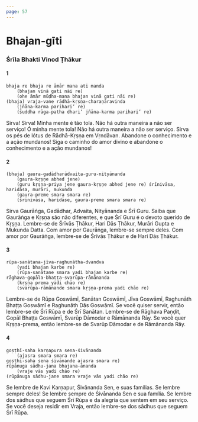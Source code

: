 ```yaml
---
page: 57
---
```


# Bhajan-gīti

### Śrīla Bhakti Vinod Ṭhākur

#### 1

    bhaja re bhaja re āmār mana ati manda
        (bhajan vinā gati nāi re)
        (ohe āmār mūḍha-mana bhajan vinā gati nāi re)
    (bhaja) vraja-vane rādhā-kṛṣṇa-charaṇāravinda
        (jñāna-karma parihari’ re)
        (śuddha rāga-patha dhari’ jñāna-karma parihari’ re)

Sirva! Sirva! Minha mente é tão tola. Não há outra maneira a não ser serviço! Ó minha mente tola! Não há outra maneira a não ser serviço. Sirva os pés de lótus de Rādhā–Kṛṣṇa em Vṛndāvan. Abandone o conhecimento e a ação mundanos! Siga o caminho do amor divino e abandone o conhecimento e a ação mundanos!

#### 2

    (bhaja) gaura-gadādharādvaita-guru-nityānanda
        (gaura-kṛṣṇe abhed jene)
        (guru kṛṣṇa-priya jene gaura-kṛṣṇe abhed jene re) śrīnivāsa, haridāsa, murāri, mukunda
        (gaura-preme smara smara re)
        (śrīnivāsa, haridāse, gaura-preme smara smara re)

Sirva Gaurāṅga, Gadādhar, Advaita, Nityānanda e Śrī Guru. Saiba que Gaurāṅga e Kṛṣṇa são não diferentes, e que Śrī Guru é o devoto querido de Kṛṣṇa. Lembre-se de Śrīvās Ṭhākur, Hari Dās Ṭhākur, Murāri Gupta e Mukunda Datta. Com amor por Gaurāṅga, lembre-se sempre deles. Com amor por Gaurāṅga, lembre-se de Śrīvās Ṭhākur e de Hari Dās Ṭhākur.

#### 3

    rūpa-sanātana-jīva-raghunātha-dvandva
        (yadi bhajan karbe re)
        (rūpa-sanātane smara yadi bhajan karbe re)
    rāghava-gopāla-bhaṭṭa-svarūpa-rāmānanda
        (kṛṣṇa prema yadi chāo re)
        (svarūpa-rāmānande smara kṛṣṇa-prema yadi chāo re)

Lembre-se de Rūpa Goswāmī, Sanātan Goswāmī, Jīva Goswāmī, Raghunāth Bhaṭṭa Goswāmī e Raghunāth Dās Goswāmī. Se você quiser servir, então lembre-se de Śrī Rūpa e de Śrī Sanātan. Lembre-se de Rāghava Paṇḍit, Gopāl Bhaṭṭa Goswāmī, Svarūp Dāmodar e Rāmānanda Rāy. Se você quer Kṛṣṇa-prema, então lembre-se de Svarūp Dāmodar e de Rāmānanda Rāy.

#### 4

    goṣṭhī-saha karṇapura sena-śivānanda
        (ajasra smara smara re)
    goṣṭhī-saha sena śivānande ajasra smara re)
    rūpānuga sādhu-jana bhajana-ānanda
        (vraje vās yadi chāo re)
    (rūpānuga sādhu-jane smara vraje vās yadi chāo re)

Se lembre de Kavi Karṇapur, Śivānanda Sen, e suas famílias. Se lembre sempre deles! Se lembre sempre de Śivānanda Sen e sua família. Se lembre dos sādhus que seguem Śrī Rūpa e da alegria que sentem em seu serviço. Se você deseja residir em Vraja, então lembre-se dos sādhus que seguem Śrī Rūpa.

